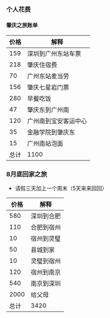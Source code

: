 ### 个人花费

#### 肇庆之旅账单

价格 | 解释
---- | --- 
159 | 深圳到广州东站车票
218 | 肇庆住宿费
70  | 广州东站麦当劳
156 | 肇庆七星岩门票
280 | 早餐吃饭
47  | 肇庆东到广州南
120 | 广州南到宝安客运中心
35  | 金融学院到肇庆东
15  | 广州南站泡面
总计 | 1100


### 8月底回家之旅
- 请假三天加上一个周末（5天来来回回）

价格 | 解释
--- | ---
580 | 深圳到合肥
110 | 合肥到宿州
10  | 宿州到灵璧
50  | 县城到家
10  | 灵璧到宿州
120 | 宿州到南京
540 | 南京到深圳
2000 | 给父母
总计 | 3420


